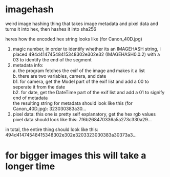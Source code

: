 # imagehash
weird image hashing thing that takes image metadata and pixel data and turns it into hex, then hashes it into sha256

heres how the encoded hex string looks like (for Canon_40D.jpg)
1. magic number, in order to identify whether its an IMAGEHASH string, i placed 494d41474548415348302e302e32 (IMAGEHASH0.0.2) with a 03 to identify the end of the segment
2. metadata info:<br />
  a. the program fetches the exif of the image and makes it a list<br />
  b. there are two variables, camera, and date<br />
    b1. for camera, get the Model part of the exif list and add a 00 to seperate it from the date<br />
    b2. for date, get the DateTime part of the exif list and add a 01 to signify end of metadata<br />
   the resulting string for metadata should look like this (for Canon_40D.jpg): 323030383a30...<br />
3. pixel data: this one is pretty self explanatory, get the hex rgb values
pixel data should look like this:
7f6b268470336a5a273c330a29...

in total, the entire thing should look like this:
494d41474548415348302e302e3203323030383a30373a3...

# for bigger images this will take a longer time
